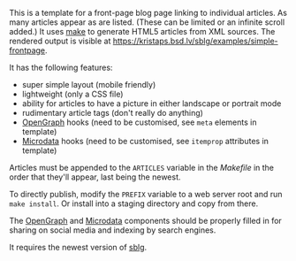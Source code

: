 This is a template for a front-page blog page linking to individual
articles.  As many articles appear as are listed.  (These can be limited
or an infinite scroll added.) It uses
[make](https://man.openbsd.org/make.1) to generate HTML5 articles from
XML sources.  The rendered output is visible at
https://kristaps.bsd.lv/sblg/examples/simple-frontpage.

It has the following features:

- super simple layout (mobile friendly)
- lightweight (only a CSS file)
- ability for articles to have a picture in either landscape or portrait
  mode
- rudimentary article tags (don't really do anything)
- [OpenGraph](https://ogp.me/) hooks (need to be customised, see `meta`
  elements in template)
- [Microdata](https://schema.org) hooks (need to be customised, see
  `itemprop` attributes in template)

Articles must be appended to the `ARTICLES` variable in the *Makefile*
in the order that they'll appear, last being the newest.

To directly publish, modify the `PREFIX` variable to a web server root
and run `make install`.  Or install into a staging directory and copy
from there.

The [OpenGraph](https://ogp.me/) and [Microdata](https://schema.org)
components should be properly filled in for sharing on social media and
indexing by search engines.

It requires the newest version of [sblg](https://kristaps.bsd.lv/sblg).
